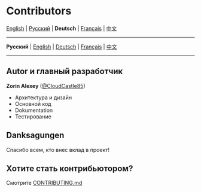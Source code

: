 # Contributors

[English](../en/CONTRIBUTORS.md) | [Русский](../../CONTRIBUTORS.md) | **Deutsch** | [Français](../fr/CONTRIBUTORS.md) | [中文](../zh/CONTRIBUTORS.md)

---

**Русский** | [English](docs/en/CONTRIBUTORS.md) | [Deutsch](docs/de/CONTRIBUTORS.md) | [Français](docs/fr/CONTRIBUTORS.md) | [中文](docs/zh/CONTRIBUTORS.md)

---

## Autor и главный разработчик

**Zorin Alexey** ([@CloudCastle85](https://t.me/CloudCastle85))
- Архитектура и дизайн
- Основной код
- Dokumentation
- Тестирование

## Danksagungen

Спасибо всем, кто внес вклад в проект!

## Хотите стать контрибьютором?

Смотрите [CONTRIBUTING.md](CONTRIBUTING.md)
